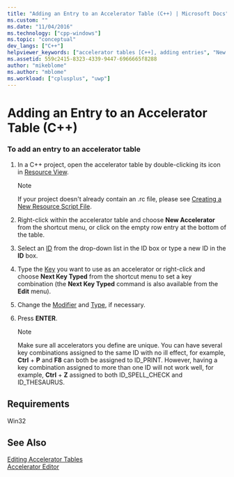 ```yaml
---
title: "Adding an Entry to an Accelerator Table (C++) | Microsoft Docs"
ms.custom: ""
ms.date: "11/04/2016"
ms.technology: ["cpp-windows"]
ms.topic: "conceptual"
dev_langs: ["C++"]
helpviewer_keywords: ["accelerator tables [C++], adding entries", "New Accelerator command"]
ms.assetid: 559c2415-8323-4339-9447-6966665f8288
author: "mikeblome"
ms.author: "mblome"
ms.workload: ["cplusplus", "uwp"]
---
```

# Adding an Entry to an Accelerator Table (C++)

### To add an entry to an accelerator table

1. In a C++ project, open the accelerator table by double-clicking its icon in [Resource View](../windows/resource-view-window.md).

   > [!NOTE]
   > If your project doesn't already contain an .rc file, please see [Creating a New Resource Script File](../windows/how-to-create-a-resource-script-file.md).

2. Right-click within the accelerator table and choose **New Accelerator** from the shortcut menu, or click on the empty row entry at the bottom of the table.

3. Select an [ID](id-property.md) from the drop-down list in the ID box or type a new ID in the **ID** box.

4. Type the [Key](../windows/accelerator-key-property.md) you want to use as an accelerator or right-click and choose **Next Key Typed** from the shortcut menu to set a key combination (the **Next Key Typed** command is also available from the **Edit** menu).

5. Change the [Modifier](../windows/accelerator-modifier-property.md) and [Type](../windows/accelerator-type-property.md), if necessary.

6. Press **ENTER**.

   > [!NOTE]
   > Make sure all accelerators you define are unique. You can have several key combinations assigned to the same ID with no ill effect, for example, **Ctrl** + **P** and **F8** can both be assigned to ID_PRINT. However, having a key combination assigned to more than one ID will not work well, for example, **Ctrl** + **Z** assigned to both ID_SPELL_CHECK and ID_THESAURUS.

## Requirements

Win32

## See Also

[Editing Accelerator Tables](../windows/editing-accelerator-tables.md)<br/>
[Accelerator Editor](../windows/accelerator-editor.md)